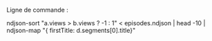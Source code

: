  Ligne de commande : 

 ndjson-sort "a.views > b.views ? -1 : 1" < episodes.ndjson | head -10 | ndjson-map "{ firstTitle: d.segments[0].title}" 